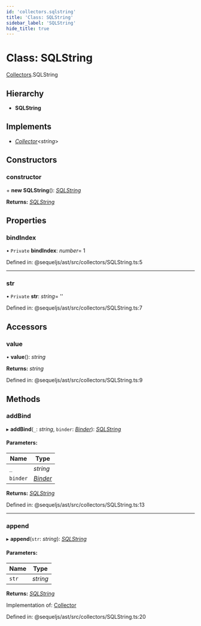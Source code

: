 ```yaml
---
id: 'collectors.sqlstring'
title: 'Class: SQLString'
sidebar_label: 'SQLString'
hide_title: true
---
```


# Class: SQLString

[Collectors](../modules/collectors.md).SQLString

## Hierarchy

- **SQLString**

## Implements

- [_Collector_](../interfaces/collectors.collector.md)<_string_\>

## Constructors

### constructor

\+ **new SQLString**(): [_SQLString_](collectors.sqlstring.md)

**Returns:** [_SQLString_](collectors.sqlstring.md)

## Properties

### bindIndex

• `Private` **bindIndex**: _number_= 1

Defined in: @sequeljs/ast/src/collectors/SQLString.ts:5

---

### str

• `Private` **str**: _string_= ''

Defined in: @sequeljs/ast/src/collectors/SQLString.ts:7

## Accessors

### value

• **value**(): _string_

**Returns:** _string_

Defined in: @sequeljs/ast/src/collectors/SQLString.ts:9

## Methods

### addBind

▸ **addBind**(`_`: _string_, `binder`:
[_Binder_](../modules/collectors.md#binder)):
[_SQLString_](collectors.sqlstring.md)

#### Parameters:

| Name     | Type                                        |
| -------- | ------------------------------------------- |
| `_`      | _string_                                    |
| `binder` | [_Binder_](../modules/collectors.md#binder) |

**Returns:** [_SQLString_](collectors.sqlstring.md)

Defined in: @sequeljs/ast/src/collectors/SQLString.ts:13

---

### append

▸ **append**(`str`: _string_): [_SQLString_](collectors.sqlstring.md)

#### Parameters:

| Name  | Type     |
| ----- | -------- |
| `str` | _string_ |

**Returns:** [_SQLString_](collectors.sqlstring.md)

Implementation of: [Collector](../interfaces/collectors.collector.md)

Defined in: @sequeljs/ast/src/collectors/SQLString.ts:20
